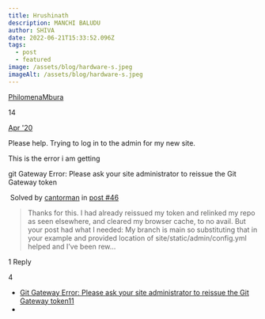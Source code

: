 ```yaml
---
title: Hrushinath
description: MANCHI BALUDU
author: SHIVA
date: 2022-06-21T15:33:52.096Z
tags:
  - post
  - featured
image: /assets/blog/hardware-s.jpeg
imageAlt: /assets/blog/hardware-s.jpeg
---
```



<!--StartFragment-->

[PhilomenaMbura](https://answers.netlify.com/u/PhilomenaMbura)

14

[Apr '20](https://answers.netlify.com/t/git-gateway-error/12220 "Post date")

Please help. Trying to log in to the admin for my new site.

This is the error i am getting

git Gateway Error: Please ask your site administrator to reissue the Git Gateway token

 Solved by [cantorman](https://answers.netlify.com/t/git-gateway-error/12220) in [post #46](https://answers.netlify.com/t/git-gateway-error/12220/46)

> Thanks for this. I had already reissued my token and relinked my repo as seen elsewhere, and cleared my browser cache, to no avail. But your post had what I needed: My branch is main so substituting that in your example and provided location of site/static/admin/config.yml helped and I’ve been rew…

1 Reply

4

* [Git Gateway Error: Please ask your site administrator to reissue the Git Gateway token11](https://answers.netlify.com/t/git-gateway-error-please-ask-your-site-administrator-to-reissue-the-git-gateway-token/30039/7)
*